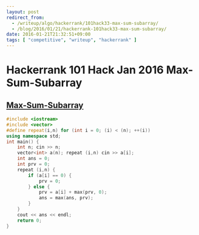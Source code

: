 ```yaml
---
layout: post
redirect_from:
  - /writeup/algo/hackerrank/101hack33-max-sum-subarray/
  - /blog/2016/01/21/hackerrank-101hack33-max-sum-subarray/
date: 2016-01-21T21:32:51+09:00
tags: [ "competitive", "writeup", "hackerrank" ]
---
```


# Hackerrank 101 Hack Jan 2016 Max-Sum-Subarray

## [Max-Sum-Subarray](https://www.hackerrank.com/contests/101hack33/challenges/max-sum-subarray)

``` c++
#include <iostream>
#include <vector>
#define repeat(i,n) for (int i = 0; (i) < (n); ++(i))
using namespace std;
int main() {
    int n; cin >> n;
    vector<int> a(n); repeat (i,n) cin >> a[i];
    int ans = 0;
    int prv = 0;
    repeat (i,n) {
        if (a[i] == 0) {
            prv = 0;
        } else {
            prv = a[i] + max(prv, 0);
            ans = max(ans, prv);
        }
    }
    cout << ans << endl;
    return 0;
}
```
